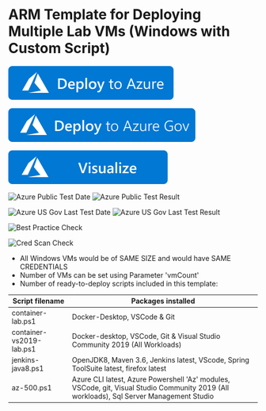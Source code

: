 # ARM Template for Deploying Multiple Lab VMs (Windows with Custom Script)

[![Deploy To Azure](https://raw.githubusercontent.com/Azure/azure-quickstart-templates/master/1-CONTRIBUTION-GUIDE/images/deploytoazure.svg?sanitize=true)](https://portal.azure.com/#create/Microsoft.Template/uri/https%3A%2F%2Fraw.githubusercontent.com%2Fmahendra-shinde%2Fazure-quickstart-templates%2Fmahendra%2F101-multiple-windows-vms-with-common-script%2Fazuredeploy.json)

[![Deploy To Azure US Gov](https://raw.githubusercontent.com/Azure/azure-quickstart-templates/master/1-CONTRIBUTION-GUIDE/images/deploytoazuregov.svg?sanitize=true)](https://portal.azure.us/#create/Microsoft.Template/uri/https%3A%2F%2Fraw.githubusercontent.com%2Fmahendra-shinde%2Fazure-quickstart-templates%2Fmahendra%2F101-multiple-windows-vms-with-common-script%2Fazuredeploy.json)

[![Visualize](https://raw.githubusercontent.com/Azure/azure-quickstart-templates/master/1-CONTRIBUTION-GUIDE/images/visualizebutton.svg?sanitize=true)](http://armviz.io/#/?load=https%3A%2F%2Fraw.githubusercontent.com%2Fmahendra-shinde%2Fazure-quickstart-templates%2Fmahendra%2F101-multiple-windows-vms-with-common-script%2Fazuredeploy.json)   


![Azure Public Test Date](https://azurequickstartsservice.blob.core.windows.net/badges/101-multiple-windows-vms-with-common-script/PublicLastTestDate.svg)
![Azure Public Test Result](https://azurequickstartsservice.blob.core.windows.net/badges/101-multiple-windows-vms-with-common-script/PublicDeployment.svg)

![Azure US Gov Last Test Date](https://azurequickstartsservice.blob.core.windows.net/badges/101-multiple-windows-vms-with-common-script/FairfaxLastTestDate.svg)
![Azure US Gov Last Test Result](https://azurequickstartsservice.blob.core.windows.net/badges/101-multiple-windows-vms-with-common-script/FairfaxDeployment.svg)

![Best Practice Check](https://azurequickstartsservice.blob.core.windows.net/badges/101-multiple-windows-vms-with-common-script/BestPracticeResult.svg)

![Cred Scan Check](https://azurequickstartsservice.blob.core.windows.net/badges/101-multiple-windows-vms-with-common-script/CredScanResult.svg)

* All Windows VMs would be of SAME SIZE and would have SAME CREDENTIALS
* Number of VMs can be set using Parameter 'vmCount'
* Number of ready-to-deploy scripts included in this template:

Script filename | Packages installed
----------------|-------------------
container-lab.ps1 | Docker-Desktop, VSCode & Git
container-vs2019-lab.ps1 | Docker-desktop, VSCode, Git & Visual Studio Community 2019 (All Workloads)
jenkins-java8.ps1 | OpenJDK8, Maven 3.6, Jenkins latest, VScode, Spring ToolSuite latest, firefox latest
az-500.ps1 | Azure CLI latest, Azure Powershell 'Az' modules, VSCode, git, Visual Studio Community 2019 (All workloads), Sql Server Management Studio
